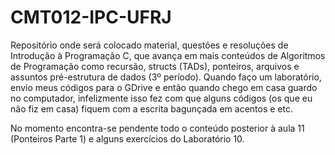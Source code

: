 # CMT012-IPC-UFRJ
Repositório onde será colocado material, questões e resoluções de Introdução à Programação C, que avança em mais conteúdos de Algoritmos de Programação como recursão, structs (TADs), ponteiros, arquivos e assuntos pré-estrutura de dados (3º período).
Quando faço um laboratório, envio meus códigos para o GDrive e então quando chego em casa guardo no computador, infelizmente isso fez com que alguns códigos (os que eu não fiz em casa) fiquem com a escrita bagunçada em acentos e etc.

No momento encontra-se pendente todo o conteúdo posterior à aula 11 (Ponteiros Parte 1) e alguns exercícios do Laboratório 10.
